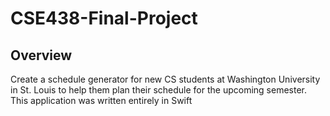 # CSE438-Final-Project

## Overview

Create a schedule generator for new CS students at Washington University in St. Louis to help them plan their schedule for the upcoming semester. 
This application was written entirely in Swift
